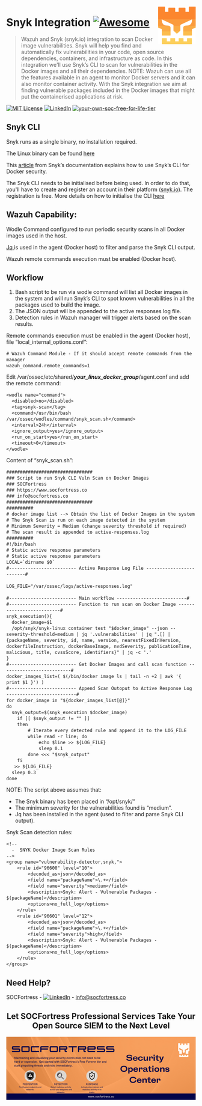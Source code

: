 [<img src="../images/logo_orange.svg" align="right" width="100" height="100" />](https://www.socfortress.co/)

# Snyk Integration [![Awesome](https://img.shields.io/badge/SOCFortress-Worlds%20First%20Free%20Cloud%20SOC-orange)](https://www.socfortress.co/trial.html)
> Wazuh and Snyk (snyk.io) integration to scan Docker image vulnerabilities.
> Snyk will help you find and automatically fix vulnerabilities in your code, open source dependencies, containers, and infrastructure as code. In this integration we'll use Snyk’s CLI to scan for vulnerabilities in the Docker images and all their dependencies.
> NOTE: Wazuh can use all the features available in an agent to monitor Docker servers and it can also monitor container activity. With the Snyk integration we aim at finding vulnerable packages included in the Docker images that might put the containerised applications at risk.

[![MIT License][license-shield]][license-url]
[![LinkedIn][linkedin-shield]][linkedin-url]
[![your-own-soc-free-for-life-tier](https://img.shields.io/badge/Get%20Started-FREE%20FOR%20LIFE%20TIER-orange)](https://www.socfortress.co/trial.html)


## Snyk CLI

Snyk runs as a single binary, no installation required.

The Linux binary can be found [here](https://static.snyk.io/cli/latest/snyk-linux)

This [article](https://snyk.io/learn/docker-security-scanning/) from Snyk’s documentation explains how to use Snyk’s CLI for Docker security.

The Snyk CLI needs to be initialised before being used. In order to do that, you'll have to create and register an account in their platform ([snyk.io](https://snyk.io/)). The registration is free. More details on how to initialise the CLI [here](https://docs.snyk.io/features/snyk-cli/install-the-snyk-cli/authenticate-the-cli-with-your-account)


## Wazuh Capability:

Wodle Command configured to run periodic security scans in all Docker images used in the host.

[Jq ](https://stedolan.github.io/jq/)is used in the agent (Docker host) to filter and parse the Snyk CLI output. 

Wazuh remote commands execution must be enabled (Docker host).


## Workflow



1. Bash script to be run via wodle command will list all Docker images in the system and will run Snyk’s CLI to spot known vulnerabilities in all the packages used to build the image.
2. The JSON output will be appended to the active responses log file.
3. Detection rules in Wazuh manager will trigger alerts based on the scan results.

Remote commands execution must be enabled in the agent (Docker host), file “local_internal_options.conf”:


```
# Wazuh Command Module - If it should accept remote commands from the manager
wazuh_command.remote_commands=1
```


Edit /var/ossec/etc/shared/**_your_linux_docker_group_**/agent.conf and add the remote command:


```
<wodle name="command">
  <disabled>no</disabled>
  <tag>snyk-scan</tag>
  <command>/usr/bin/bash /var/ossec/wodles/command/snyk_scan.sh</command>
  <interval>24h</interval>
  <ignore_output>yes</ignore_output>
  <run_on_start>yes</run_on_start>
  <timeout>0</timeout>
</wodle>
```


Content of “snyk_scan.sh”:


```
################################
### Script to run Snyk CLI Vuln Scan on Docker Images
### SOCFortress
### https://www.socfortress.co
### info@socfortress.co
################################
##########
# docker image list --> Obtain the list of Docker Images in the system
# The Snyk Scan is run on each image detected in the system
# Minimum Severity = Medium (change severity threshold if required)
# The scan result is appended to active-responses.log
##########
#!/bin/bash
# Static active response parameters
# Static active response parameters
LOCAL=`dirname $0`
#------------------------- Active Response Log File -------------------------#

LOG_FILE="/var/ossec/logs/active-responses.log"

#------------------------- Main workflow --------------------------#
#------------------------- Function to run scan on Docker Image --------------------------#
snyk_execution(){
  docker_image=$1
  /opt/snyk/snyk-linux container test "$docker_image" --json --severity-threshold=medium | jq '.vulnerabilities' | jq ".[] | {packageName, severity, id, name, version, nearestFixedInVersion, dockerfileInstruction, dockerBaseImage, nvdSeverity, publicationTime, malicious, title, cvssScore, identifiers}" | jq -c '.'
}
#------------------------- Get Docker Images and call scan function --------------------------#
docker_images_list=( $(/bin/docker image ls | tail -n +2 | awk '{ print $1 }') )
#------------------------- Append Scan Outoput to Active Response Log  --------------------------#
for docker_image in "${docker_images_list[@]}"
do
  snyk_output=$(snyk_execution $docker_image)
    if [[ $snyk_output != "" ]]
    then
        # Iterate every detected rule and append it to the LOG_FILE
        while read -r line; do
            echo $line >> ${LOG_FILE}
            sleep 0.1
        done <<< "$snyk_output"
    fi
   >> ${LOG_FILE}
  sleep 0.3
done
```


NOTE: The script above assumes that:



* The Snyk binary has been placed in “/opt/snyk/”
* The minimum severity for the vulnerabilities found is “medium”.
* Jq has been installed in the agent (used to filter and parse Snyk CLI output).

Snyk Scan detection rules:


```
<!--
  -  SNYK Docker Image Scan Rules
-->
<group name="vulnerability-detector,snyk,">
    <rule id="96600" level="10">
        <decoded_as>json</decoded_as>
        <field name="packageName">\.+</field>
        <field name="severity">medium</field>
        <description>Snyk: Alert - Vulnerable Packages - $(packageName)</description>
        <options>no_full_log</options>
    </rule>
    <rule id="96601" level="12">
        <decoded_as>json</decoded_as>
        <field name="packageName">\.+</field>
        <field name="severity">high</field>
        <description>Snyk: Alert - Vulnerable Packages - $(packageName)</description>
        <options>no_full_log</options>
    </rule>
</group>
```

<!-- CONTACT -->
## Need Help?

SOCFortress - [![LinkedIn][linkedin-shield]][linkedin-url] - info@socfortress.co

<div align="center">
  <h2 align="center">Let SOCFortress Professional Services Take Your Open Source SIEM to the Next Level</h3>
  <a href="https://www.socfortress.co/contact_form.html">
    <img src="../images/Email%20Banner.png" alt="Banner">
  </a>


</div>

<!-- MARKDOWN LINKS & IMAGES -->
<!-- https://www.markdownguide.org/basic-syntax/#reference-style-links -->
[contributors-shield]: https://img.shields.io/github/contributors/socfortress/Wazuh-Rules
[contributors-url]: https://github.com/socfortress/Wazuh-Rules/graphs/contributors
[forks-shield]: https://img.shields.io/github/forks/socfortress/Wazuh-Rules
[forks-url]: https://github.com/socfortress/Wazuh-Rules/network/members
[stars-shield]: https://img.shields.io/github/stars/socfortress/Wazuh-Rules
[stars-url]: https://github.com/socfortress/Wazuh-Rules/stargazers
[issues-shield]: https://img.shields.io/github/issues/othneildrew/Best-README-Template.svg?style=for-the-badge
[issues-url]: https://github.com/othneildrew/Best-README-Template/issues
[license-shield]: https://img.shields.io/badge/Help%20Desk-Help%20Desk-blue
[license-url]: https://servicedesk.socfortress.co/help/2979687893
[linkedin-shield]: https://img.shields.io/badge/Visit%20Us-www.socfortress.co-orange
[linkedin-url]: https://www.socfortress.co/
[fsecure-shield]: https://img.shields.io/badge/F--Secure-Check%20Them%20Out-blue
[fsecure-url]: https://www.f-secure.com/no/business/solutions/elements-endpoint-protection/computer
